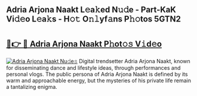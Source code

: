 ## Adria Arjona Naakt L𝚎a𝚔ed N𝚞𝚍e - Part-KaK Vi𝚍𝚎o L𝚎a𝚔s - H𝚘𝚝 O𝚗𝚕yf𝚊ns P𝚑𝚘tos 5GTN2

# <h2><a href="http://kf5tbl9.oniu.top/?m=Adria+Arjona+Naakt">🔗👉 🔴 Adria Arjona Naakt P𝚑ot𝚘𝚜 V𝚒d𝚎o</a></h2>

[![Adria Arjona Naakt Nu𝚍e𝚜](https://i.imgur.com/0qMVB7G.gif)](http://kf5tbl9.oniu.top/?m=Adria+Arjona+Naakt)
Digital trendsetter Adria Arjona Naakt, known for disseminating dance and lifestyle ideas, through performances and personal vlogs. The public persona of Adria Arjona Naakt is defined by its warm and approachable energy, but the mysteries of his private life remain a tantalizing enigma.  
